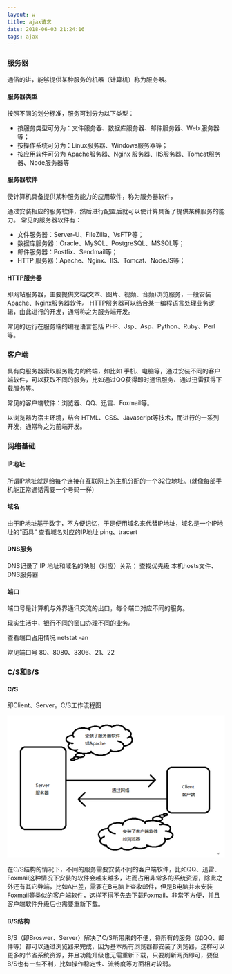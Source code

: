 ```yaml
---
layout: w
title: ajax请求
date: 2018-06-03 21:24:16
tags: ajax
---
```


### 服务器
通俗的讲，能够提供某种服务的机器（计算机）称为服务器。

#### 服务器类型
按照不同的划分标准，服务可划分为以下类型：

* 按服务类型可分为：文件服务器、数据库服务器、邮件服务器、Web 服务器等；
* 按操作系统可分为：Linux服务器、Windows服务器等；
* 按应用软件可分为 Apache服务器、Nginx 服务器、IIS服务器、Tomcat服务器、Node服务器等

<!-- more -->

#### 服务器软件
 使计算机具备提供某种服务能力的应用软件，称为服务器软件，

 通过安装相应的服务软件，然后进行配置后就可以使计算具备了提供某种服务的能力。
常见的服务器软件有：

* 文件服务器：Server-U、FileZilla、VsFTP等；
* 数据库服务器：Oracle、MySQL、PostgreSQL、MSSQL等；
* 邮件服务器：Postfix、Sendmail等；
* HTTP 服务器：Apache、Nginx、IIS、Tomcat、NodeJS等；

#### HTTP服务器
即网站服务器，主要提供文档(文本、图片、视频、音频)浏览服务，一般安装Apache、Nginx服务器软件。
HTTP服务器可以结合某一编程语言处理业务逻辑，由此进行的开发，通常称之为服务端开发。

常见的运行在服务端的编程语言包括 PHP、Jsp、Asp、Python、Ruby、Perl等。


### 客户端
具有向服务器索取服务能力的终端，如比如 手机、电脑等，通过安装不同的客户端软件，可以获取不同的服务，比如通过QQ获得即时通讯服务、通过迅雷获得下载服务等。

常见的客户端软件：浏览器、QQ、迅雷、Foxmail等。

以浏览器为宿主环境，结合 HTML、CSS、Javascript等技术，而进行的一系列开发，通常称之为前端开发。

### 网络基础

#### IP地址

所谓IP地址就是给每个连接在互联网上的主机分配的一个32位地址。(就像每部手机能正常通话需要一个号码一样)

#### 域名
由于IP地址基于数字，不方便记忆，于是便用域名来代替IP地址，域名是一个IP地址的“面具”
查看域名对应的IP地址 ping、tracert

#### DNS服务
DNS记录了 IP 地址和域名的映射（对应）关系；
查找优先级 本机hosts文件、DNS服务器

#### 端口

端口号是计算机与外界通讯交流的出口，每个端口对应不同的服务。

现实生活中，银行不同的窗口办理不同的业务。

查看端口占用情况 netstat -an

常见端口号 80、8080、3306、21、22

### C/S和B/S

#### C/S
即Client、Server。C/S工作流程图

![Image text](https://raw.githubusercontent.com/chen-Devin/img-folder/master/%E5%BE%AE%E4%BF%A1%E5%9B%BE%E7%89%87_20180707195753.png)

在C/S结构的情况下，不同的服务需要安装不同的客户端软件，比如QQ、迅雷、Foxmail这种情况下安装的软件会越来越多，进而占用非常多的系统资源，除此之外还有其它弊端，比如A出差，需要在B电脑上查收邮件，但是B电脑并未安装Foxmail等类似的客户端软件，这样不得不先去下载Foxmail，非常不方便，并且客户端软件升级后也需要重新下载。

#### B/S结构
B/S（即Broswer、Server）解决了C/S所带来的不便，将所有的服务（如QQ、邮件等）都可以通过浏览器来完成，因为基本所有浏览器都安装了浏览器，这样可以更多的节省系统资源，并且功能升级也无需重新下载，只要刷新网页即可，要但B/S也有一些不利，比如操作稳定性、流畅度等方面相对较弱。
